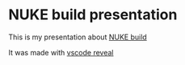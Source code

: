 # NUKE build presentation
This is my presentation about [NUKE build](https://nuke.build/)


It was made with [vscode reveal](https://marketplace.visualstudio.com/items?itemName=evilz.vscode-reveal)
